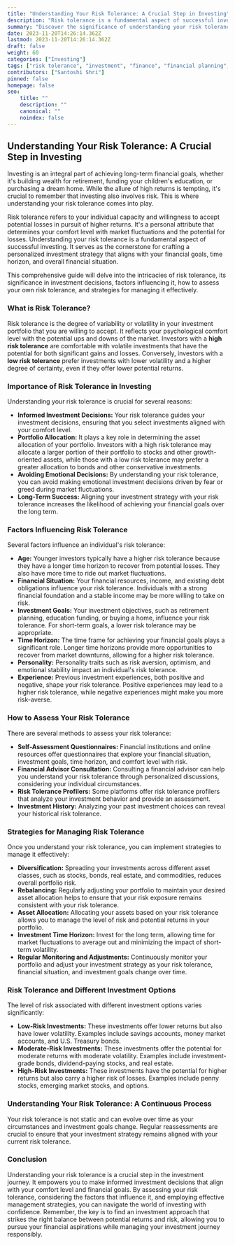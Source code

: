 ```yaml
---
title: "Understanding Your Risk Tolerance: A Crucial Step in Investing"
description: "Risk tolerance is a fundamental aspect of successful investing. This comprehensive blog post explores the concept of risk tolerance, its importance in investment decisions, factors influencing it, how to assess your own risk tolerance, and strategies for managing it effectively."
summary: "Discover the significance of understanding your risk tolerance in achieving your financial goals. This guide explores factors influencing risk tolerance, methods for assessing it, and strategies for managing it effectively."
date: 2023-11-20T14:26:14.362Z
lastmod: 2023-11-20T14:26:14.362Z
draft: false
weight: 60
categories: ["Investing"]
tags: ["risk tolerance", "investment", "finance", "financial planning", "portfolio", "risk management"]
contributors: ["Santoshi Shri"]
pinned: false
homepage: false
seo:
    title: ""
    description: ""
    canonical: ""
    noindex: false
---
```


## Understanding Your Risk Tolerance: A Crucial Step in Investing

Investing is an integral part of achieving long-term financial goals, whether it's building wealth for retirement, funding your children's education, or purchasing a dream home. While the allure of high returns is tempting, it's crucial to remember that investing also involves risk. This is where understanding your risk tolerance comes into play. 

Risk tolerance refers to your individual capacity and willingness to accept potential losses in pursuit of higher returns. It's a personal attribute that determines your comfort level with market fluctuations and the potential for losses.  Understanding your risk tolerance is a fundamental aspect of successful investing. It serves as the cornerstone for crafting a personalized investment strategy that aligns with your financial goals, time horizon, and overall financial situation. 

This comprehensive guide will delve into the intricacies of risk tolerance, its significance in investment decisions, factors influencing it, how to assess your own risk tolerance, and strategies for managing it effectively.

### What is Risk Tolerance?

Risk tolerance is the degree of variability or volatility in your investment portfolio that you are willing to accept.  It reflects your psychological comfort level with the potential ups and downs of the market. Investors with a **high risk tolerance** are comfortable with volatile investments that have the potential for both significant gains and losses. Conversely, investors with a **low risk tolerance** prefer investments with lower volatility and a higher degree of certainty, even if they offer lower potential returns.

### Importance of Risk Tolerance in Investing

Understanding your risk tolerance is crucial for several reasons:

* **Informed Investment Decisions:** Your risk tolerance guides your investment decisions, ensuring that you select investments aligned with your comfort level.
* **Portfolio Allocation:** It plays a key role in determining the asset allocation of your portfolio. Investors with a high risk tolerance may allocate a larger portion of their portfolio to stocks and other growth-oriented assets, while those with a low risk tolerance may prefer a greater allocation to bonds and other conservative investments.
* **Avoiding Emotional Decisions:** By understanding your risk tolerance, you can avoid making emotional investment decisions driven by fear or greed during market fluctuations. 
* **Long-Term Success:** Aligning your investment strategy with your risk tolerance increases the likelihood of achieving your financial goals over the long term. 

### Factors Influencing Risk Tolerance

Several factors influence an individual's risk tolerance:

* **Age:** Younger investors typically have a higher risk tolerance because they have a longer time horizon to recover from potential losses. They also have more time to ride out market fluctuations.
* **Financial Situation:** Your financial resources, income, and existing debt obligations influence your risk tolerance. Individuals with a strong financial foundation and a stable income may be more willing to take on risk.
* **Investment Goals:** Your investment objectives, such as retirement planning, education funding, or buying a home, influence your risk tolerance. For short-term goals, a lower risk tolerance may be appropriate.
* **Time Horizon:** The time frame for achieving your financial goals plays a significant role. Longer time horizons provide more opportunities to recover from market downturns, allowing for a higher risk tolerance.
* **Personality:** Personality traits such as risk aversion, optimism, and emotional stability impact an individual's risk tolerance. 
* **Experience:** Previous investment experiences, both positive and negative, shape your risk tolerance. Positive experiences may lead to a higher risk tolerance, while negative experiences might make you more risk-averse.

### How to Assess Your Risk Tolerance

There are several methods to assess your risk tolerance:

* **Self-Assessment Questionnaires:** Financial institutions and online resources offer questionnaires that explore your financial situation, investment goals, time horizon, and comfort level with risk. 
* **Financial Advisor Consultation:** Consulting a financial advisor can help you understand your risk tolerance through personalized discussions, considering your individual circumstances.
* **Risk Tolerance Profilers:** Some platforms offer risk tolerance profilers that analyze your investment behavior and provide an assessment.
* **Investment History:** Analyzing your past investment choices can reveal your historical risk tolerance.

### Strategies for Managing Risk Tolerance

Once you understand your risk tolerance, you can implement strategies to manage it effectively:

* **Diversification:** Spreading your investments across different asset classes, such as stocks, bonds, real estate, and commodities, reduces overall portfolio risk.
* **Rebalancing:** Regularly adjusting your portfolio to maintain your desired asset allocation helps to ensure that your risk exposure remains consistent with your risk tolerance.
* **Asset Allocation:** Allocating your assets based on your risk tolerance allows you to manage the level of risk and potential returns in your portfolio.
* **Investment Time Horizon:** Invest for the long term, allowing time for market fluctuations to average out and minimizing the impact of short-term volatility.
* **Regular Monitoring and Adjustments:** Continuously monitor your portfolio and adjust your investment strategy as your risk tolerance, financial situation, and investment goals change over time.

### Risk Tolerance and Different Investment Options

The level of risk associated with different investment options varies significantly:

* **Low-Risk Investments:** These investments offer lower returns but also have lower volatility. Examples include savings accounts, money market accounts, and U.S. Treasury bonds.
* **Moderate-Risk Investments:** These investments offer the potential for moderate returns with moderate volatility. Examples include investment-grade bonds, dividend-paying stocks, and real estate.
* **High-Risk Investments:** These investments have the potential for higher returns but also carry a higher risk of losses. Examples include penny stocks, emerging market stocks, and options.

### Understanding Your Risk Tolerance: A Continuous Process

Your risk tolerance is not static and can evolve over time as your circumstances and investment goals change. Regular reassessments are crucial to ensure that your investment strategy remains aligned with your current risk tolerance.

### Conclusion

Understanding your risk tolerance is a crucial step in the investment journey. It empowers you to make informed investment decisions that align with your comfort level and financial goals. By assessing your risk tolerance, considering the factors that influence it, and employing effective management strategies, you can navigate the world of investing with confidence. Remember, the key is to find an investment approach that strikes the right balance between potential returns and risk, allowing you to pursue your financial aspirations while managing your investment journey responsibly. 
